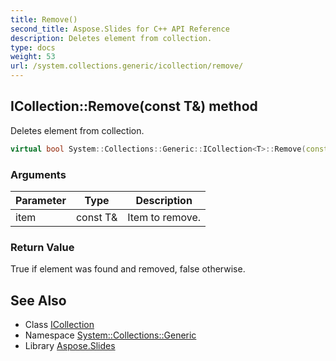 ```yaml
---
title: Remove()
second_title: Aspose.Slides for C++ API Reference
description: Deletes element from collection.
type: docs
weight: 53
url: /system.collections.generic/icollection/remove/
---
```

## ICollection::Remove(const T\&) method


Deletes element from collection.

```cpp
virtual bool System::Collections::Generic::ICollection<T>::Remove(const T &item)=0
```


### Arguments

| Parameter | Type | Description |
| --- | --- | --- |
| item | const T\& | Item to remove. |

### Return Value

True if element was found and removed, false otherwise.

## See Also

* Class [ICollection](../)
* Namespace [System::Collections::Generic](../../)
* Library [Aspose.Slides](../../../)